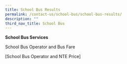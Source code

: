 ```yaml
---
title: School Bus Results
permalink: /contact-us/school-bus/school-bus-results/
description: ""
third_nav_title: School Bus
---
```

**School Bus Services**

School Bus Operator and Bus Fare

[School Bus Operator and NTE Price]